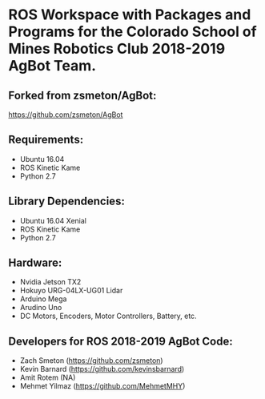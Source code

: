 # ROS Workspace with Packages and Programs for the Colorado School of Mines Robotics Club 2018-2019 AgBot Team.

## Forked from zsmeton/AgBot:
https://github.com/zsmeton/AgBot

## Requirements:
- Ubuntu 16.04
- ROS Kinetic Kame
- Python 2.7

## Library Dependencies:
- Ubuntu 16.04 Xenial
- ROS Kinetic Kame
- Python 2.7

## Hardware:
- Nvidia Jetson TX2
- Hokuyo URG-04LX-UG01 Lidar
- Arduino Mega
- Arudino Uno
- DC Motors, Encoders, Motor Controllers, Battery, etc.

## Developers for ROS 2018-2019 AgBot Code:
- Zach Smeton     (https://github.com/zsmeton)
- Kevin Barnard   (https://github.com/kevinsbarnard)
- Amit Rotem      (NA)
- Mehmet Yilmaz   (https://github.com/MehmetMHY)


